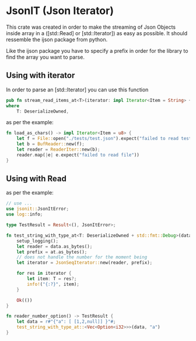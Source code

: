 # JsonIT (Json Iterator)

This crate was created in order to make the streaming of Json Objects inside array in a ([std::Read] or [std::Iterator<u8>]) as easy as possible. It should ressemble the ijson package from python.

Like the ijson package you have to specify a prefix in order for the library to find the array you want to parse.


## Using with iterator

In order to parse an [std::Iterator<u8>] you can use this function

```rs
pub fn stream_read_items_at<T>(iterator: impl Iterator<Item = String> + 'static, prefix: String) -> impl Iterator<Item = serde_json::Result<T>>
where
    T: DeserializeOwned,

```

as per the example:


```rs
fn load_as_chars() -> impl Iterator<Item = u8> {
    let f = File::open("./tests/test.json").expect("failed to read test file");
    let b = BufReader::new(f);
    let reader = ReaderIter::new(b);
    reader.map(|e| e.expect("failed to read file"))
}
```

## Using with Read

as per the example:

```rs
// use ...
use jsonit::JsonItError;
use log::info;

type TestResult = Result<(), JsonItError>;

fn test_string_with_type_at<T: DeserializeOwned + std::fmt::Debug>(data: &str, at: &str) -> TestResult {
    setup_logging();
    let reader = data.as_bytes();
    let prefix = at.as_bytes();
    // does not handle the number for the moment being
    let iterator = JsonSeqIterator::new(reader, prefix);

    for res in iterator {
        let item: T = res?;
        info!("{:?}", item);
    }

    Ok(())
}

fn reader_number_option() -> TestResult {
    let data = r#"{"a": [ [1,2,null]] }"#;
    test_string_with_type_at::<Vec<Option<i32>>>(data, "a")
}
```
